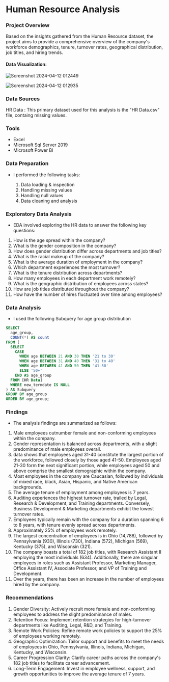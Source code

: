 # Human Resource Analysis


### Project Overview
Based on the insights gathered from the Human Resource dataset, the project aims to provide a comprehensive overview of the company's workforce demographics, tenure, turnover rates, geographical distribution, job titles, and hiring trends. 

#### Data Visualization:

![Screenshot 2024-04-12 012449](https://github.com/Motjiang/Human-Resource_-Data-Analysis/assets/114883452/5e494334-6a76-48b1-a77a-a4630f0b681b)

![Screenshot 2024-04-12 012935](https://github.com/Motjiang/Human-Resource_-Data-Analysis/assets/114883452/e5503ddb-867e-41fe-be2d-102a1ef4d931)
### Data Sources
HR Data : This primary dataset used for this analysis is the "HR Data.csv" file, containg missing values.

### Tools
- Excel
- Microsoft Sql Server 2019
- Microsoft Power BI

### Data Preparation
- I performed the following tasks:
  
  1. Data loading & inspection  
  2. Handling missing values
  3. Handling null values
  4. Data cleaning and analysis
     


### Exploratory Data Analysis
- EDA involved exploring the HR data to answer the following key questions:
  
1.	How is the age spread within the company?
2.	What is the gender composition in the company?
3.	How does gender distribution differ across departments and job titles?
4.	What is the racial makeup of the company?
5.	What is the average duration of employment in the company?
6.	Which department experiences the most turnover?
7.	What is the tenure distribution across departments?
8.	How many employees in each department work remotely?
9.	What is the geographic distribution of employees across states?
10.	How are job titles distributed throughout the company?
11.	How have the number of hires fluctuated over time among employees?

### Data Analysis
- I used the following Subquery for age group distribution
```sql
SELECT
  age_group,
  COUNT(*) AS count
FROM (
  SELECT
    CASE
      WHEN age BETWEEN 21 AND 30 THEN '21 to 30'
      WHEN age BETWEEN 31 AND 40 THEN '31 to 40'
      WHEN age BETWEEN 41 AND 50 THEN '41-50'
      ELSE '50+'
    END AS age_group
  FROM [HR Data]
  WHERE new_termdate IS NULL
) AS Subquery
GROUP BY age_group
ORDER BY age_group;

```

### Findings
- The analysis findings are summarized as follows:
1. Male employees outnumber female and non-conforming employees within the company.
2. Gender representation is balanced across departments, with a slight predominance of male employees overall.
3. data shows that employees aged 31-40 constitute the largest portion of the workforce, followed closely by those aged 41-50. Employees aged 21-30 form the next significant portion, while employees aged 50 and above comprise the smallest demographic within the company.
4. Most employees in the company are Caucasian, followed by individuals of mixed race, black, Asian, Hispanic, and Native American backgrounds.
5. The average tenure of employment among employees is 7 years.
6. Auditing experiences the highest turnover rate, trailed by Legal, Research & Development, and Training departments. Conversely, Business Development & Marketing departments exhibit the lowest turnover rates.
7. Employees typically remain with the company for a duration spanning 6 to 8 years, with tenure evenly spread across departments.
8. Approximately 25% of employees work remotely.
9. The largest concentration of employees is in Ohio (14,788), followed by Pennsylvania (930), Illinois (730), Indiana (572), Michigan (569), Kentucky (375), and Wisconsin (321).
10. The company boasts a total of 182 job titles, with Research Assistant II employing the most individuals (634). Additionally, there are singular employees in roles such as Assistant Professor, Marketing Manager, Office Assistant IV, Associate Professor, and VP of Training and Development.
11. Over the years, there has been an increase in the number of employees hired by the company.

### Recommendations
1. Gender Diversity: Actively recruit more female and non-conforming employees to address the slight predominance of males.
2. Retention Focus: Implement retention strategies for high-turnover departments like Auditing, Legal, R&D, and Training.
3. Remote Work Policies: Refine remote work policies to support the 25% of employees working remotely.
4. Geographic Optimization: Tailor support and benefits to meet the needs of employees in Ohio, Pennsylvania, Illinois, Indiana, Michigan, Kentucky, and Wisconsin.
5. Career Progression Clarity: Clarify career paths across the company's 182 job titles to facilitate career advancement.
6. Long-Term Engagement: Invest in employee wellness, support, and growth opportunities to improve the average tenure of 7 years.










